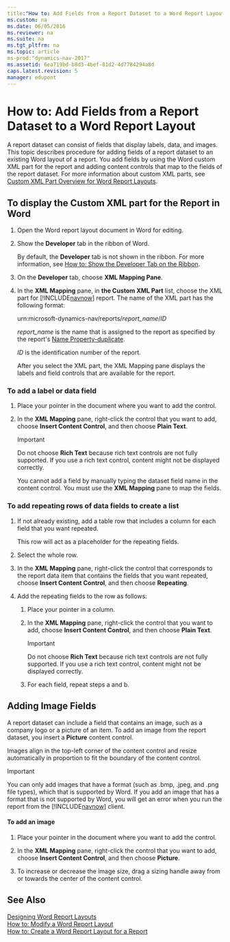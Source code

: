```yaml
---
title:"How to: Add Fields from a Report Dataset to a Word Report Layout"
ms.custom: na
ms.date: 06/05/2016
ms.reviewer: na
ms.suite: na
ms.tgt_pltfrm: na
ms.topic: article
ms-prod:"dynamics-nav-2017"
ms.assetid: 6ea719bd-b8d3-4bef-81d2-4d7784294a8d
caps.latest.revision: 5
manager: edupont
---
```

# How to: Add Fields from a Report Dataset to a Word Report Layout
A report dataset can consist of fields that display labels, data, and images. This topic describes procedure for adding fields of a report dataset to an existing Word layout of a report. You add fields by using the Word custom XML part for the report and adding content controls that map to the fields of the report dataset. For more information about custom XML parts, see [Custom XML Part Overview for Word Report Layouts](Custom-XML-Part-Overview-for-Word-Report-Layouts.md).  
  
##  <a name="OpenXMLPart"></a> To display the Custom XML part for the Report in Word  
  
1.  Open the Word report layout document in Word for editing.  
  
2.  Show the **Developer** tab in the ribbon of Word.  
  
     By default, the **Developer** tab is not shown in the ribbon. For more information, see [How to: Show the Developer Tab on the Ribbon](http://go.microsoft.com/fwlink/?LinkID=389631).  
  
3.  On the **Developer** tab, choose **XML Mapping Pane**.  
  
4.  In the **XML Mapping** pane, in **the Custom XML Part** list, choose the XML part for [!INCLUDE[navnow](includes/navnow_md.md)] report. The name of the XML part has the following format:  
  
     urn:microsoft\-dynamics\-nav\/reports\/*report\_name*\/*ID*  
  
     *report\_name* is the name that is assigned to the report as specified by the report's [Name Property\-duplicate](Name-Property-duplicate.md).  
  
     *ID* is the identification number of the report.  
  
     After you select the XML part, the XML Mapping pane displays the labels and field controls that are available for the report.  
  
### To add a label or data field  
  
1.  Place your pointer in the document where you want to add the control.  
  
2.  In the **XML Mapping** pane, right\-click the control that you want to add, choose **Insert Content Control**, and then choose **Plain Text**.  
  
    > [!IMPORTANT]  
    >  Do not choose **Rich Text** because rich text controls are not fully supported. If you use a rich text control, content might not be displayed correctly.  
  
     You cannot add a field by manually typing the dataset field name in the content control. You must use the **XML Mapping** pane to map the fields.  
  
### To add repeating rows of data fields to create a list  
  
1.  If not already existing, add a table row that includes a column for each field that you want repeated.  
  
     This row will act as a placeholder for the repeating fields.  
  
2.  Select the whole row.  
  
3.  In the **XML Mapping** pane, right\-click the control that corresponds to the report data item that contains the fields that you want repeated, choose **Insert Content Control**, and then choose **Repeating**.  
  
4.  Add the repeating fields to the row as follows:  
  
    1.  Place your pointer in a column.  
  
    2.  In the **XML Mapping** pane, right\-click the control that you want to add, choose **Insert Content Control**, and then choose **Plain Text**.  
  
        > [!IMPORTANT]  
        >  Do not choose **Rich Text** because rich text controls are not fully supported. If you use a rich text control, content might not be displayed correctly.  
  
    3.  For each field, repeat steps a and b.  
  
## Adding Image Fields  
 A report dataset can include a field that contains an image, such as a company logo or a picture of an item. To add an image from the report dataset, you insert a **Picture** content control.  
  
 Images align in the top\-left corner of the content control and resize automatically in proportion to fit the boundary of the content control.  
  
> [!IMPORTANT]  
>  You can only add images that have a format \(such as .bmp, .jpeg, and .png file types\), which that is supported by Word. If you add an image that has a format that is not supported by Word, you will get an error when you run the report from the [!INCLUDE[navnow](includes/navnow_md.md)] client.  
  
#### To add an image  
  
1.  Place your pointer in the document where you want to add the control.  
  
2.  In the **XML Mapping** pane, right\-click the control that you want to add, choose **Insert Content Control**, and then choose **Picture**.  
  
3.  To increase or decrease the image size, drag a sizing handle away from or towards the center of the content control.  
  
## See Also  
 [Designing Word Report Layouts](Designing-Word-Report-Layouts.md)   
 [How to: Modify a Word Report Layout](../Topic/How%20to:%20Modify%20a%20Word%20Report%20Layout.md)   
 [How to: Create a Word Report Layout for a Report](../Topic/How%20to:%20Create%20a%20Word%20Report%20Layout%20for%20a%20Report.md)